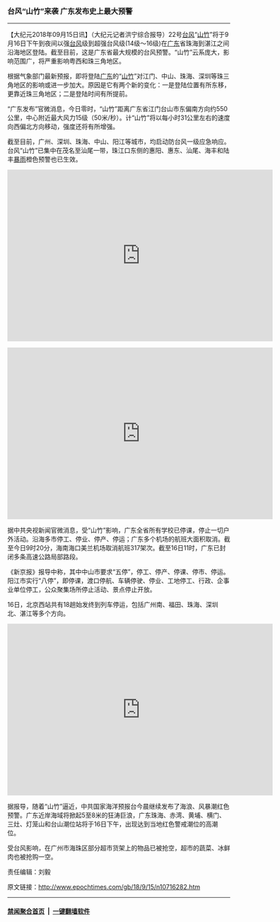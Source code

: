### 台风“山竹”来袭 广东发布史上最大预警
------------------------

<p>【大纪元2018年09月15日讯】（大纪元记者洪宁综合报导）22号<a href="http://www.epochtimes.com/gb/tag/%E5%8F%B0%E9%A3%8E.html">台风</a>“<a href="http://www.epochtimes.com/gb/tag/%E5%B1%B1%E7%AB%B9.html">山竹</a>”将于9月16日下午到夜间以强<a href="http://www.epochtimes.com/gb/tag/%E5%8F%B0%E9%A3%8E.html">台风</a>级到超强台风级(14级～16级)在<a href="http://www.epochtimes.com/gb/tag/%E5%B9%BF%E4%B8%9C.html">广东</a>省珠海到湛江之间沿海地区登陆。截至目前，这是广东省最大规模的台风预警。“山竹”云系庞大，影响范围广，将严重影响粤西和珠三角地区。</p>
<p>根据气象部门最新预报，即将登陆<a href="http://www.epochtimes.com/gb/tag/%E5%B9%BF%E4%B8%9C.html">广东</a>的“<a href="http://www.epochtimes.com/gb/tag/%E5%B1%B1%E7%AB%B9.html">山竹</a>”对江门、中山、珠海、深圳等珠三角地区的影响或进一步加大。原因是它有两个新的变化：一是登陆位置有所东移，更靠近珠三角地区；二是登陆时间有所提前。</p>
<p>“广东发布”官微消息，今日零时，“山竹”距离广东省江门台山市东偏南方向约550公里，中心附近最大风力15级（50米/秒）。计“山竹”将以每小时31公里左右的速度向西偏北方向移动，强度还将有所增强。</p>
<p>截至目前，广州、深圳、珠海、中山、阳江等城市，均启动防台风一级应急响应。台风“山竹”已集中在茂名至汕尾一带，珠江口东侧的惠阳、惠东、汕尾、海丰和陆丰<a href="http://www.epochtimes.com/gb/tag/%E6%9A%B4%E9%9B%A8.html">暴雨</a>橙色预警也已生效。</p>
<p><iframe class="no-margin" src="https://www.youmaker.com/2018/0916/f8bcf389-5636-4e59-628b-a30e669f518c?r=16x9&amp;s=544x960" width="600" height="388" frameborder="0" allowfullscreen="allowfullscreen"></iframe></p>
<p><iframe class="no-margin" src="https://www.youmaker.com/2018/0916/68b8609a-440c-4061-5314-95d27d2c7446?r=16x9&amp;s=320x568" width="600" height="388" frameborder="0" allowfullscreen="allowfullscreen"></iframe></p>
<p>据中共央视新闻官微消息，受“山竹”影响，广东全省所有学校已停课，停止一切户外活动。沿海多市停工、停业、停产、停运；广东多个机场的航班大面积取消。截至今日9时20分，海南海口美兰机场取消航班317架次。截至16日11时，广东已封闭多条高速公路局部路段。</p>
<p>《新京报》报导中称，其中中山市要求“五停”，停工、停产、停课、停市、停运。阳江市实行“八停”，即停课，渡口停航、车辆停驶、停业、工地停工、行政、企事业单位停工，公众聚集场所停止活动、景点停止开放。</p>
<p>16日，北京西站共有18趟始发终到列车停运，包括广州南、福田、珠海、深圳北、湛江等多个方向。</p>
<p><iframe class="no-margin" src="https://www.youmaker.com/2018/0916/6a436c23-0f0d-4fa7-7896-99412b62bc1b?r=16x9&amp;s=544x960" width="600" height="388" frameborder="0" allowfullscreen="allowfullscreen"></iframe></p>
<p>据报导，随着“山竹”逼近，中共国家海洋预报台今晨继续发布了海浪、风暴潮红色预警。广东近岸海域将掀起5至8米的狂涛巨浪，广东珠海、赤湾、黄埔、横门、三灶、灯笼山和台山潮位站将于16日下午，出现达到当地红色警戒潮位的高潮位。</p>
<p>受台风影响，在广州市海珠区部分超市货架上的物品已被抢空，超市的蔬菜、冰鲜肉也被抢购一空。</p>
<p>责任编辑：刘毅</p>

原文链接：http://www.epochtimes.com/gb/18/9/15/n10716282.htm


------------------------
#### [禁闻聚合首页](https://github.com/gfw-breaker/banned-news/blob/master/README.md) &nbsp;|&nbsp;  [一键翻墙软件](https://github.com/gfw-breaker/nogfw/blob/master/README.md)